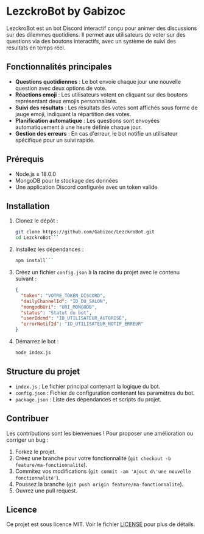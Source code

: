 # LezckroBot by Gabizoc

LezckroBot est un bot Discord interactif conçu pour animer des discussions sur des dilemmes quotidiens. Il permet aux utilisateurs de voter sur des questions via des boutons interactifs, avec un système de suivi des résultats en temps réel.

## Fonctionnalités principales

- **Questions quotidiennes** : Le bot envoie chaque jour une nouvelle question avec deux options de vote.
- **Réactions emoji** : Les utilisateurs votent en cliquant sur des boutons représentant deux emojis personnalisés.
- **Suivi des résultats** : Les résultats des votes sont affichés sous forme de jauge emoji, indiquant la répartition des votes.
- **Planification automatique** : Les questions sont envoyées automatiquement à une heure définie chaque jour.
- **Gestion des erreurs** : En cas d'erreur, le bot notifie un utilisateur spécifique pour un suivi rapide.

## Prérequis

- Node.js ≥ 18.0.0
- MongoDB pour le stockage des données
- Une application Discord configurée avec un token valide

## Installation

1. Clonez le dépôt :

   ```bash
   git clone https://github.com/Gabizoc/LezckroBot.git
   cd LezckroBot```


2. Installez les dépendances :

   ```bash
   npm install```
   

3. Créez un fichier `config.json` à la racine du projet avec le contenu suivant :

   ```json
   {
     "token": "VOTRE_TOKEN_DISCORD",
     "dailyChannelId": "ID_DU_SALON",
     "mongodbUri": "URI_MONGODB",
     "status": "Statut du bot",
     "userIdcmd": "ID_UTILISATEUR_AUTORISÉ",
     "errorNotifId": "ID_UTILISATEUR_NOTIF_ERREUR"
   }
   ```

4. Démarrez le bot :

   ```bash
   node index.js
   ```

## Structure du projet

* `index.js` : Le fichier principal contenant la logique du bot.
* `config.json` : Fichier de configuration contenant les paramètres du bot.
* `package.json` : Liste des dépendances et scripts du projet.

## Contribuer

Les contributions sont les bienvenues ! Pour proposer une amélioration ou corriger un bug :

1. Forkez le projet.
2. Créez une branche pour votre fonctionnalité (`git checkout -b feature/ma-fonctionnalite`).
3. Commitez vos modifications (`git commit -am 'Ajout d\'une nouvelle fonctionnalité'`).
4. Poussez la branche (`git push origin feature/ma-fonctionnalite`).
5. Ouvrez une pull request.

## Licence

Ce projet est sous licence MIT. Voir le fichier [LICENSE](LICENSE) pour plus de détails.
